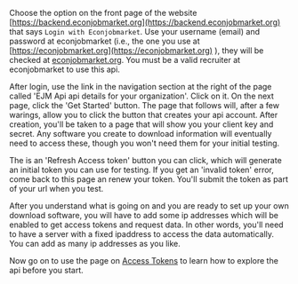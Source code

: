 Choose the option on the front page of the website [https://backend.econjobmarket.org](https://backend.econjobmarket.org) that says `Login with Econjobmarket`.  Use your username (email) and password at econjobmarket (i.e., the one you use at [https://econjobmarket.org](https://econjobmarket.org) ), they will be checked at [econjobmarket.org](https://econjobmarket.org).  You must be a valid recruiter at econjobmarket to use this api.


After login, use the link in the navigation section at the right of the page called 'EJM Api api details for your organization'.  Click on it.  On the next page, click the 'Get Started' button.
The page that follows will, after a few warings, allow you to click the button that creates your api account.  After creation, you'll be taken to a page that will show you 
your client key and secret.  Any software you create to download information will eventually need to access these,  though you won't need them for your initial testing.


The is an 'Refresh Access token' button you can click, which will generate an initial token you can use for testing.  If you get an 'invalid token' error, come back to this 
page an renew your token.  You'll submit the token as part of your url when you test.


After you understand what is going on and you are ready to set up your own download software, you will have to add some ip addresses which will be enabled to 
get access tokens and request data.  In other words, you'll need to have a server with a fixed ipaddress to access the data automatically.  You can add as many ip addresses
as you like.


Now go on to use the page on [Access Tokens](Authentication-and-Access-Tokens.2.md) to learn how to explore the api before you start.
